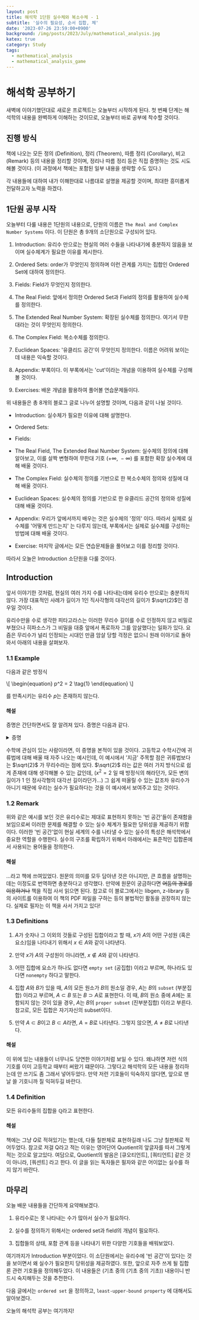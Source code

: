 ```yaml
---
layout: post
title: 해석학 1단원 실수체와 복소수체 - 1
subtitle: '실수의 필요성, 순서 집합, 체'
date: '2023-07-26 23:59:00+0900'
background: /img/posts/2023/July/mathematical_analysis.jpg
katex: true
category: Study
tags:
  - mathematical_analysis
  - mathematical_analysis_game
---
```

# 해석학 공부하기

새벽에 이야기했던대로 새로운 프로젝트는 오늘부터 시작하게 된다. 첫 번째 단계는 해석학의 내용을 완벽하게 이해하는 것이므로, 오늘부터 바로 공부에 착수할 것이다.

## 진행 방식

책에 나오는 모든 정의 (Definition), 정리 (Theorem), 따름 정리 (Corollary), 비고 (Remark) 등의 내용을 정리할 것이며, 정리나 따름 정리 등은 직접 증명하는 것도 시도해볼 것이다. (이 과정에서 책에는 포함된 일부 내용을 생략할 수도 있다.)

각 내용들에 대하여 내가 이해한대로 나름대로 설명을 제공할 것이며, 최대한 흥미롭게 전달하고자 노력을 하겠다.

## 1단원 공부 시작

오늘부터 다룰 내용은 1단원의 내용으로, 단원의 이름은 `The Real and Complex Number Systems` 이다. 이 단원은 총 9개의 소단원으로 구성되어 있다.

1. Introduction: 유리수 만으로는 현실의 여러 수들을 나타내기에 충분하지 않음을 보이며 실수체계가 필요한 이유를 제시한다.

2. Ordered Sets: order가 무엇인지 정의하며 이런 관계를 가지는 집합인 Ordered Set에 대하여 정의한다.

3. Fields: Field가 무엇인지 정의한다.

4. The Real Field: 앞에서 정의한 Ordered Set과 Field의 정의를 활용하여 실수체를 정의한다.

5. The Extended Real Number System: 확장된 실수체를 정의한다. 여기서 무한대라는 것이 무엇인지 정의한다.

6. The Complex Field: 복소수체를 정의한다.

7. Euclidean Spaces: '유클리드 공간'이 무엇인지 정의한다. 이름은 어려워 보이는데 내용은 익숙할 것이다.

8. Appendix: 부록이다. 이 부록에서는 'cut'이라는 개념을 이용하여 실수체를 구성해볼 것이다.

9. Exercises: 배운 개념을 활용하여 풀어볼 연습문제들이다.

위 내용들은 총 8개의 블로그 글로 나누어 설명할 것이며, 다음과 같이 나뉠 것이다.

- Introduction: 실수체가 필요한 이유에 대해 설명한다.

- Ordered Sets:

- Fields: 

- The Real Field, The Extended Real Number System: 실수체의 정의에 대해 알아보고, 이를 살짝 변형하여 무한대 기호 $(+\infty,\ -\infty)$ 를 포함한 확장 실수계에 대해 배울 것이다.

- The Complex Field: 실수체의 정의를 기반으로 한 복소수체의 정의와 성질에 대해 배울 것이다.

- Euclidean Spaces: 실수체의 정의를 기반으로 한 유클리드 공간의 정의와 성질에 대해 배울 것이다.

- Appendix: 우리가 앞에서까지 배우는 것은 실수체의 '정의' 이다. 따라서 실제로 실수체를 '어떻게 만드는지' 는 다루지 않는데, 부록에서는 실제로 실수체를 구성하는 방법에 대해 배울 것이다.

- Exercise: 마지막 글에서는 모든 연습문제들을 풀어보고 이를 정리할 것이다.

따라서 오늘은 Introduction 소단원을 다룰 것이다.

## Introduction

앞서 이야기한 것처럼, 현실의 여러 가지 수를 나타내는데에 유리수 만으로는 충분하지 않다. 가장 대표적인 사례가 길이가 1인 직사각형의 대각선의 길이가 $\sqrt{2}$인 경우일 것이다. 

유리수만을 수로 생각한 피타고라스는 이러한 무리수 길이를 수로 인정하지 않고 비밀로 부쳤으나 히파소스가 그 비밀을 대중 앞에서 폭로하자 그를 암살했다는 일화가 있다. 요즘은 무리수가 널리 인정되는 시대인 만큼 암살 당할 걱정은 없으니 원래 이야기로 돌아와서 아래의 내용을 살펴보자.

### 1.1 Example

다음과 같은 방정식 

\\[
\begin{equation}
p^2 = 2
\tag{1}
\end{equation}
\\]

를 만족시키는 유리수 $p$는 존재하지 않는다.

#### 해설

증명은 간단하면서도 잘 알려져 있다. 증명은 다음과 같다.

<details>
<summary>증명</summary>

우리는 귀류법을 이용하여 이 명제를 증명할 것이다. 귀류법이 무엇인지 간단하게 설명하면, 결론을 부정하였을 때 기존의 가정과 모순이 생김을 보임으로써 원래의 결론이 타당함을 보이는 증명 방법이다. <br> <br> 
	
먼저 $p^2=2$를 만족시키는 유리수 $p$가 존재한다고 가정하자. 이 $p$는 유리수 이므로, 어떤 서로소인 두 수 정수 $m$과 $n$에 대하여 $p=m/n$의 형태로 나타낼 수 있다. <br> <br> 

$p^2=m^2/n^2=2$ 이므로, $m^2=2n^2$이다. 여기서 알 수 있는 것은 $m$은 2를 약수로 가진다는 사실이다. 왜 그러한지는 조금만 생각해보면 알 수 있다. 쉽게 말하자면, 어떤 수를 두 번 곱했을 때, 그 수가 짝수이려면 짝수를 두 번 곱해야만 한다. 홀수를 두 번 곱해서는 짝수를 얻어낼 수 없는 것이다. <br> <br> 

방금 $m$이 2를 약수로 가진다는 사실을 알아냈고, 이를 이용해서 어떤 정수 $k$에 대하여 $m=2k$로 나타낼 수 있다. $m^2=(2k)^2=4k^2=2n^2$ 이므로, $2k^2=n^2$이다. 앞에서와 같은 이유로, $n$ 또한 2를 약수로 가진다는 사실을 알 수 있다. <br> <br>  

여기서 문제점이 생긴다. 처음에 우리는 $p$가 유리수라는 가정에 의해서 '서로소인' $m$과 $n$을 이용해 $p=m/n$과 같이 나타내었던 것인데, 이제와서는 $m$과 $n$이 모두 2를 약수로 가진다고 한다. 그렇다면 서로소가 아니게 된다. $p^2=2$를 만족하는 유리수 $p$는 없다는 '결론'을 부정한 탓에, 이러한 '모순'이 발생하는 것이다. <br> <br>  

따라서, $p^2=2$를 만족시키는 유리수 $p$는 존재하지 않는다. $\blacksquare$
</details>

수학에 관심이 있는 사람이라면, 이 증명을 본적이 있을 것이다. 고등학교 수학시간에 귀류법에 대해 배울 때 자주 나오는 예시인데, 이 예시에서 '지금' 주목할 점은 귀류법보다는 $\sqrt{2}$ 가 무리수라는 점에 있다. $\sqrt{2}$ 라는 값은 여러 가지 방식으로 쉽게 존재에 대해 생각해볼 수 있는 값인데, ($x^2=2$ 일 때 방정식의 해라던가, 모든 변의 길이가 $1$ 인 정사각형의 대각선 길이라던가...) 그 쉽게 떠올릴 수 있는 값조차 유리수가 아니기 때문에 우리는 실수가 필요하다는 것을 이 예시에서 보여주고 있는 것이다.

### 1.2 Remark

위와 같은 예시를 보인 것은 유리수로는 제대로 표현하지 못하는 '빈 공간'들이 존재함을 보임으로써 이러한 문제를 해결할 수 있는 실수 체계가 필요한 당위성을 제공하기 위함이다. 이러한 '빈 공간'없이 현실 세계의 수를 나타낼 수 있는 실수의 특성은 해석학에서 중요한 역할을 수행한다. 실수의 구조를 확립하기 위해서 아래에서는 표준적인 집합론에서 사용되는 용어들을 정의한다.

#### 해설

...라고 책에 쓰여있었다. 원문의 의미를 모두 담아낸 것은 아니지만, 큰 흐름을 설명하는 데는 이정도로 번역하면 충분하다고 생각했다. 만약에 원문이 궁금하다면 ~~어둠의 경로를 이용하거나~~ 책을 직접 사서 읽으면 된다. 참고로 이 블로그에서는 libgen, z-library 등의 사이트를 이용하여 이 책의 PDF 파일을 구하는 등의 불법적인 활동을 권장하지 않는다. 실제로 필자는 이 책을 사서 가지고 있다!

### 1.3 Definitions

1. $A$가 숫자나 그 이외의 것들로 구성된 집합이라고 할 때, $x$가 $A$의 어떤 구성원 (혹은 요소)임을 나타내기 위해서 $x\in A$와 같이 나타낸다.

2. 만약 $x$가 $A$의 구성원이 아니라면, $x\notin A$와 같이 나타낸다.

3. 어떤 집합에 요소가 하나도 없다면 `empty set` (공집합) 이라고 부르며, 하나라도 있다면 `nonempty` 하다고 말한다.

4. 집합 $A$와 $B$가 있을 때, $A$의 모든 원소가 $B$의 원소일 경우, $A$는 $B$의 `subset` (부분집합) 이라고 부르며, $A\subset B$ 또는 $B\supset A$로 표현한다. 이 때, $B$의 원소 중에 $A$에는 포함되지 않는 것이 있을 경우, $A$는 $B$의 `proper subset` (진부분집합) 이라고 부른다. 참고로, 모든 집합은 자기자신의 subset이다. 

5. 만약 $A\subset B$이고 $B\subset A$라면, $A=B$로 나타낸다. 그렇지 않으면, $A\neq B$로 나타낸다.

#### 해설

이 위에 있는 내용들이 너무나도 당연한 이야기처럼 보일 수 있다. 왜냐하면 저런 식의 기호를 이미 고등학교 때부터 써왔기 떄문이다. 그렇다고 해석학의 모든 내용을 정리하는데 안 쓰기도 좀 그래서 넣어두었다. 만약 저런 기호들이 익숙하지 않다면, 앞으로 맨날 쓸 기호니까 질 익혀두길 바란다.

### 1.4 Definition

모든 유리수들의 집합을 $\mathbb{Q}$라고 표현한다.

#### 해설

책에는 그냥 $Q$로 적혀있기는 했는데, 다들 칠판체로 표현하길래 나도 그냥 칠판체로 적어두었다. 참고로 저걸 Q라고 적는 이유는 영어단어 Quotient의 앞글자를 따서 그렇게 적는 것으로 알고있다. 여담으로, Quotient의 발음은 [큐오티언트], [쿼티언트] 같은 것이 아니라, [쿼션트] 라고 한다. 이 글을 읽는 독자들은 필자와 같은 어이없는 실수를 하지 않기 바란다.
  
## 마무리

오늘 배운 내용들을 간단하게 요약해보겠다.

1. 유리수로는 못 나타내는 수가 많아서 실수가 필요하다.

2. 실수를 정의하기 위해서는 ordered set과 field의 개념이 필요하다.

3. 집합들의 상태, 포함 관계 등을 나타내기 위한 다양한 기호들을 배워보았다.

여기까지가 Introduction 부분이었다. 이 소단원에서는 유리수에 '빈 공간'이 있다는 것을 보이면서 왜 실수가 필요한지 당위성을 제공하였다. 또한, 앞으로 자주 쓰게 될 집합론 관련 기호들을 정의해두었다. 이 내용들은 (기초 중의 (기초 중의 기초)) 내용이니 반드시 숙지해두는 것을 추천한다.

다음 글에서는 `ordered set` 을 정의하고, `least-upper-bound property` 에 대해서도 알아보겠다.

오늘의 해석학 공부는 여기까지!
